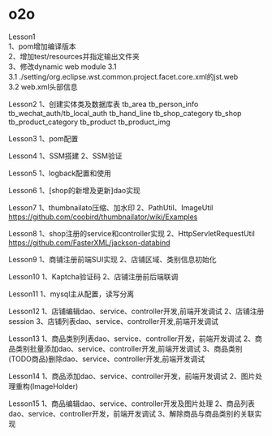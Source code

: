 # o2o  
Lesson1  
1、pom增加编译版本  
2、增加test/resources并指定输出文件夹  
3、修改dynamic web module 3.1  
    3.1 ./setting/org.eclipse.wst.common.project.facet.core.xml的jst.web  
    3.2 web.xml头部信息  
    
Lesson2
1、创建实体类及数据库表
  tb_area
  tb_person_info
  tb_wechat_auth/tb_local_auth
  tb_hand_line
  tb_shop_category
  tb_shop
  tb_product_category
  tb_product
  tb_product_img
  
Lesson3
1、pom配置

Lesson4
1、SSM搭建
2、SSM验证

Lesson5
1、logback配置和使用

Lesson6
1、[shop的新增及更新]dao实现

Lesson7
1、thumbnailato压缩、加水印
2、PathUtil、ImageUtil
https://github.com/coobird/thumbnailator/wiki/Examples

Lesson8
1、shop注册的service和controller实现
2、HttpServletRequestUtil
https://github.com/FasterXML/jackson-databind

Lesson9
1、商铺注册前端SUI实现
2、店铺区域、类别信息初始化

Lesson10
1、Kaptcha验证码
2、店铺注册前后端联调

Lesson11
1、mysql主从配置，读写分离

Lesson12
1、店铺编辑dao、service、controller开发,前端开发调试
2、店铺注册session
3、店铺列表dao、service、controller开发,前端开发调试

Lesson13
1、商品类别列表dao、service、controller开发，前端开发调试
2、商品类别批量添加dao、service、controller开发,前端开发调试
3、商品类别(TODO商品)删除dao、service、controller开发,前端开发调试

Lesson14
1、商品添加dao、service、controller开发，前端开发调试
2、图片处理重构(ImageHolder)

Lesson15
1、商品编辑dao、service、controller开发及图片处理
2、商品列表dao、service、controller开发，前端开发调试
3、解除商品与商品类别的关联实现